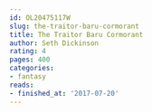 ```yaml
---
id: OL20475117W
slug: the-traitor-baru-cormorant
title: The Traitor Baru Cormorant
author: Seth Dickinson
rating: 4
pages: 400
categories:
- fantasy
reads:
- finished_at: '2017-07-20'
---
```


